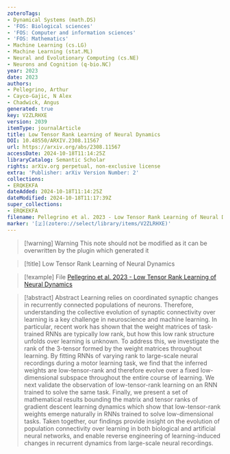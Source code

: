 ```yaml
---
zoteroTags:
- Dynamical Systems (math.DS)
- 'FOS: Biological sciences'
- 'FOS: Computer and information sciences'
- 'FOS: Mathematics'
- Machine Learning (cs.LG)
- Machine Learning (stat.ML)
- Neural and Evolutionary Computing (cs.NE)
- Neurons and Cognition (q-bio.NC)
year: 2023
date: 2023
authors:
- Pellegrino, Arthur
- Cayco-Gajic, N Alex
- Chadwick, Angus
generated: true
key: V2ZLRHXE
version: 2039
itemType: journalArticle
title: Low Tensor Rank Learning of Neural Dynamics
DOI: 10.48550/ARXIV.2308.11567
url: https://arxiv.org/abs/2308.11567
accessDate: 2024-10-18T11:14:25Z
libraryCatalog: Semantic Scholar
rights: arXiv.org perpetual, non-exclusive license
extra: 'Publisher: arXiv Version Number: 2'
collections:
- ERQKEKFA
dateAdded: 2024-10-18T11:14:25Z
dateModified: 2024-10-18T11:17:39Z
super_collections:
- ERQKEKFA
filename: Pellegrino et al. 2023 - Low Tensor Rank Learning of Neural Dynamics
marker: '[🇿](zotero://select/library/items/V2ZLRHXE)'
---
```



 > 
 > \[!warning\] Warning
 > This note should not be modified as it can be overwritten by the plugin which generated it

 > 
 > \[!title\] Low Tensor Rank Learning of Neural Dynamics

 > 
 > \[!example\] File
 > [Pellegrino et al. 2023 - Low Tensor Rank Learning of Neural Dynamics](Pellegrino%20et%20al.%202023%20-%20Low%20Tensor%20Rank%20Learning%20of%20Neural%20Dynamics.pdf)

 > 
 > \[!abstract\] Abstract
 > Learning relies on coordinated synaptic changes in recurrently connected populations of neurons. Therefore, understanding the collective evolution of synaptic connectivity over learning is a key challenge in neuroscience and machine learning. In particular, recent work has shown that the weight matrices of task-trained RNNs are typically low rank, but how this low rank structure unfolds over learning is unknown. To address this, we investigate the rank of the 3-tensor formed by the weight matrices throughout learning. By fitting RNNs of varying rank to large-scale neural recordings during a motor learning task, we find that the inferred weights are low-tensor-rank and therefore evolve over a fixed low-dimensional subspace throughout the entire course of learning. We next validate the observation of low-tensor-rank learning on an RNN trained to solve the same task. Finally, we present a set of mathematical results bounding the matrix and tensor ranks of gradient descent learning dynamics which show that low-tensor-rank weights emerge naturally in RNNs trained to solve low-dimensional tasks. Taken together, our findings provide insight on the evolution of population connectivity over learning in both biological and artificial neural networks, and enable reverse engineering of learning-induced changes in recurrent dynamics from large-scale neural recordings.
